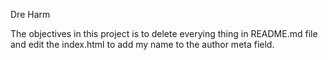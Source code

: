 Dre Harm

The objectives in this project is to delete everying thing in README.md file and edit the index.html to add my name to the author meta field.
